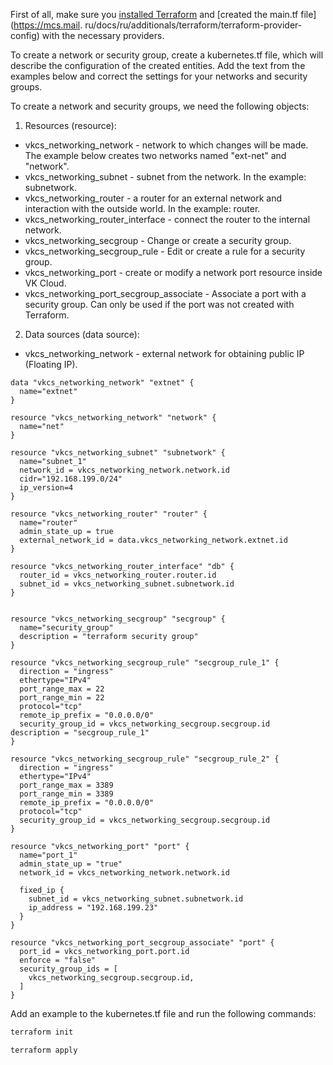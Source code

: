<warn>

First of all, make sure you [installed Terraform](https://mcs.mail.ru/docs/ru/additionals/terraform/terraform-installation) and [created the main.tf file](https://mcs.mail. ru/docs/ru/additionals/terraform/terraform-provider-config) with the necessary providers.

</warn>

To create a network or security group, create a kubernetes.tf file, which will describe the configuration of the created entities. Add the text from the examples below and correct the settings for your networks and security groups.

To create a network and security groups, we need the following objects:

1. Resources (resource):

- vkcs_networking_network - network to which changes will be made. The example below creates two networks named "ext-net" and "network".
- vkcs_networking_subnet - subnet from the network. In the example: subnetwork.
- vkcs_networking_router - a router for an external network and interaction with the outside world. In the example: router.
- vkcs_networking_router_interface - connect the router to the internal network.
- vkcs_networking_secgroup - Change or create a security group.
- vkcs_networking_secgroup_rule - Edit or create a rule for a security group.
- vkcs_networking_port - create or modify a network port resource inside VK Cloud.
- vkcs_networking_port_secgroup_associate - Associate a port with a security group. Can only be used if the port was not created with Terraform.

2. Data sources (data source):

- vkcs_networking_network - external network for obtaining public IP (Floating IP).

```hcl
data "vkcs_networking_network" "extnet" {
  name="extnet"
}

resource "vkcs_networking_network" "network" {
  name="net"
}

resource "vkcs_networking_subnet" "subnetwork" {
  name="subnet_1"
  network_id = vkcs_networking_network.network.id
  cidr="192.168.199.0/24"
  ip_version=4
}

resource "vkcs_networking_router" "router" {
  name="router"
  admin_state_up = true
  external_network_id = data.vkcs_networking_network.extnet.id
}

resource "vkcs_networking_router_interface" "db" {
  router_id = vkcs_networking_router.router.id
  subnet_id = vkcs_networking_subnet.subnetwork.id
}


resource "vkcs_networking_secgroup" "secgroup" {
  name="security_group"
  description = "terraform security group"
}

resource "vkcs_networking_secgroup_rule" "secgroup_rule_1" {
  direction = "ingress"
  ethertype="IPv4"
  port_range_max = 22
  port_range_min = 22
  protocol="tcp"
  remote_ip_prefix = "0.0.0.0/0"
  security_group_id = vkcs_networking_secgroup.secgroup.id
description = "secgroup_rule_1"
}

resource "vkcs_networking_secgroup_rule" "secgroup_rule_2" {
  direction = "ingress"
  ethertype="IPv4"
  port_range_max = 3389
  port_range_min = 3389
  remote_ip_prefix = "0.0.0.0/0"
  protocol="tcp"
  security_group_id = vkcs_networking_secgroup.secgroup.id
}

resource "vkcs_networking_port" "port" {
  name="port_1"
  admin_state_up = "true"
  network_id = vkcs_networking_network.network.id

  fixed_ip {
    subnet_id = vkcs_networking_subnet.subnetwork.id
    ip_address = "192.168.199.23"
  }
}

resource "vkcs_networking_port_secgroup_associate" "port" {
  port_id = vkcs_networking_port.port.id
  enforce = "false"
  security_group_ids = [
    vkcs_networking_secgroup.secgroup.id,
  ]
}
```

Add an example to the kubernetes.tf file and run the following commands:

```bash
terraform init
```
```bash
terraform apply
```
